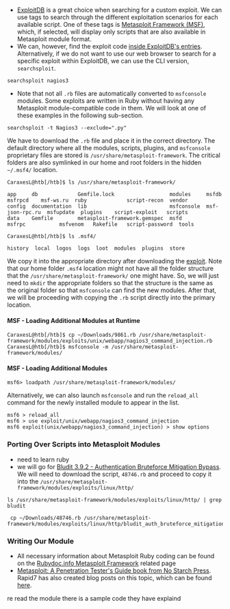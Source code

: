- [ExploitDB](https://www.exploit-db.com) is a great choice when searching for a custom exploit. We can use tags to search through the different exploitation scenarios for each available script. One of these tags is [Metasploit Framework (MSF)](https://www.exploit-db.com/?tag=3), which, if selected, will display only scripts that are also available in Metasploit module format.
- We can, however, find the exploit code [inside ExploitDB's entries](https://www.exploit-db.com/exploits/9861). Alternatively, if we do not want to use our web browser to search for a specific exploit within ExploitDB, we can use the CLI version, `searchsploit`.

```shell-session
searchsploit nagios3
```
- Note that not all `.rb` files are automatically converted to `msfconsole` modules. Some exploits are written in Ruby without having any Metasploit module-compatible code in them. We will look at one of these examples in the following sub-section.

```shell-session
searchsploit -t Nagios3 --exclude=".py"
```

We have to download the `.rb` file and place it in the correct directory. The default directory where all the modules, scripts, plugins, and `msfconsole` proprietary files are stored is `/usr/share/metasploit-framework`. The critical folders are also symlinked in our home and root folders in the hidden `~/.msf4/` location.

```shell-session
CaraxesL@htb[/htb]$ ls /usr/share/metasploit-framework/

app     db             Gemfile.lock                  modules     msfdb            msfrpcd    msf-ws.ru  ruby             script-recon  vendor
config  documentation  lib                           msfconsole  msf-json-rpc.ru  msfupdate  plugins    script-exploit   scripts
data    Gemfile        metasploit-framework.gemspec  msfd        msfrpc           msfvenom   Rakefile   script-password  tools
```
```shell-session
CaraxesL@htb[/htb]$ ls .msf4/

history  local  logos  logs  loot  modules  plugins  store
```
We copy it into the appropriate directory after downloading the [exploit](https://www.exploit-db.com/exploits/9861). Note that our home folder `.msf4` location might not have all the folder structure that the `/usr/share/metasploit-framework/` one might have. So, we will just need to `mkdir` the appropriate folders so that the structure is the same as the original folder so that `msfconsole` can find the new modules. After that, we will be proceeding with copying the `.rb` script directly into the primary location.


#### MSF - Loading Additional Modules at Runtime
```shell-session
CaraxesL@htb[/htb]$ cp ~/Downloads/9861.rb /usr/share/metasploit-framework/modules/exploits/unix/webapp/nagios3_command_injection.rb
CaraxesL@htb[/htb]$ msfconsole -m /usr/share/metasploit-framework/modules/
```
#### MSF - Loading Additional Modules
```shell-session
msf6> loadpath /usr/share/metasploit-framework/modules/
```
Alternatively, we can also launch `msfconsole` and run the `reload_all` command for the newly installed module to appear in the list.

```shell-session
msf6 > reload_all
msf6 > use exploit/unix/webapp/nagios3_command_injection 
msf6 exploit(unix/webapp/nagios3_command_injection) > show options
```

### Porting Over Scripts into Metasploit Modules
- need to learn ruby 
- we will go for [Bludit 3.9.2 - Authentication Bruteforce Mitigation Bypass](https://www.exploit-db.com/exploits/48746). We will need to download the script, `48746.rb` and proceed to copy it into the `/usr/share/metasploit-framework/modules/exploits/linux/http/`

```shell-session
ls /usr/share/metasploit-framework/modules/exploits/linux/http/ | grep bludit
```

```shell-session
 cp ~/Downloads/48746.rb /usr/share/metasploit-framework/modules/exploits/linux/http/bludit_auth_bruteforce_mitigation_bypass.rb
```
### Writing Our Module
- All necessary information about Metasploit Ruby coding can be found on the [Rubydoc.info Metasploit Framework](https://www.rubydoc.info/github/rapid7/metasploit-framework) related page
- [Metasploit: A Penetration Tester's Guide book from No Starch Press](https://nostarch.com/metasploit). Rapid7 has also created blog posts on this topic, which can be found [here](https://blog.rapid7.com/2012/07/05/part-1-metasploit-module-development-the-series/).

re read the module there is a sample code they have explaind

